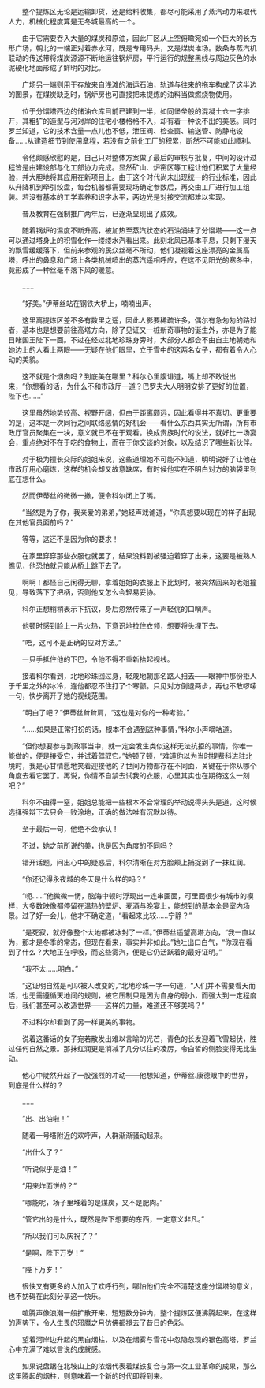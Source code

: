 　　整个提炼区无论是运输卸货，还是给料收集，都尽可能采用了蒸汽动力来取代人力，机械化程度算是无冬城最高的一个。

　　由于它需要吞入大量的煤炭和原油，因此厂区从上空俯瞰宛如一个巨大的长方形广场，朝北的一端正对着赤水河，既是专用码头，又是煤炭堆场。数条与蒸汽机联动的传送带将煤炭源源不断地运往锅炉房，平行运行的规整黑线与周边灰色的水泥硬化地面形成了鲜明的对比。

　　广场另一端则用于存放来自浅滩的海运石油，轨道与往来的拖车构成了这半边的图景，在煤炭缺乏时，锅炉房也可直接把未提炼的油料当做燃烧物使用。

　　位于分馏塔西边的储油仓库目前已建到一半，如同堡垒般的混凝土仓一字排开，其粗犷的造型与河对岸的住宅小楼格格不入，却有着一种说不出的美感。同时罗兰知道，它的技术含量一点儿也不低，泄压阀、检查窗、输送管、防静电设备……从建造细节到使用章程，若没有之前化工厂的积累，断然不可能如此顺利。

　　令他颇感欣慰的是，自己只对整体方案做了最后的审核与批复，中间的设计过程皆是由建设部与化工部协力完成。显然矿山、炉窑区等工程让他们积累了大量经验，并大胆地将其应用在新项目上。由于这个时代尚未出现统一的行业标准，因此从升降机到牵引绞盘，每台机器都需要现场确定参数后，再交由工厂进行加工组装。若没有基本的工学素养和识字水平，两边光是对接交流都难以实现。

　　普及教育在强制推广两年后，已逐渐显现出了成效。

　　随着锅炉的温度不断升高，被加热至蒸汽状态的石油涌进了分馏塔——这一点可以通过塔身上的积雪化作一缕缕水汽看出来。此刻北风已基本平息，只剩下漫天的飘雪缓缓落下，但前来参观的民众丝毫不所动，他们凝视着这座漂亮的金属高塔，呼出的鼻息和广场上各类机械喷出的蒸汽遥相呼应，在这不见阳光的寒冬中，竟形成了一种丝毫不落下风的暖意。

　　……

　　“好美。”伊蒂丝站在钢铁大桥上，喃喃出声。

　　这里离提炼区差不多有数里之遥，因此人影要稀疏许多，偶尔有急匆匆的路过者，基本也是想要前往高塔方向，除了见证又一桩新奇事物的诞生外，亦是为了能目睹国王陛下一面。不过在经过北地珍珠身旁时，大部分人都会不由自主地朝她和她边上的人看上两眼——无疑在他们眼里，立于雪中的这两名女子，都有着令人心动的美貌。

　　这不就是个烟囱吗？到底美在哪里？科尔心里腹诽道，嘴上却不敢说出来，“你想看的话，为什么不和市政厅一道？巴罗夫大人明明安排了更好的位置，陛下也……”

　　这里虽然地势较高、视野开阔，但由于距离颇远，因此看得并不真切。更重要的是，这本是一次同行之间联络感情的好机会——看什么东西其实无所谓，所有市政厅官员聚集在一块，意义就已不在于观看。换成贵族时代的说法，就好比一场宴会，重点绝对不在于吃的食物上，而在于你交谈的对象，以及结识了哪些新伙伴。

　　对于极为擅长交际的姐姐来说，这些道理她不可能不知道，明明说好了让他在市政厅用心磨炼，这样的机会却又故意缺席，有时候他实在不明白对方的脑袋里到底在想什么。

　　然而伊蒂丝的微微一撇，便令科尔闭上了嘴。

　　“当然是为了你，我亲爱的弟弟，”她轻声戏谑道，“你真想要以现在的样子出现在其他官员面前吗？”

　　等等，这还不是因为你的要求！

　　在家里穿穿那些衣服也就罢了，结果没料到被强迫着穿了出来，这要是被熟人瞧见，他恐怕就只能从桥上跳下去了。

　　啊啊！都怪自己闲得无聊，拿着姐姐的衣服上下比划时，被突然回来的老姐撞见，导致落下了把柄，否则他又怎么会轻易妥协。

　　科尔正想稍稍表示下抗议，身后忽然传来了一声轻佻的口哨声。

　　他顿时感到脸上一片火热，下意识地拉住衣领，想要将头埋下去。

　　“唔，这可不是正确的应对方法。”

　　一只手抵住他的下巴，令他不得不重新抬起视线。

　　接着科尔看到，北地珍珠回过身，轻蔑地朝那名路人扫去——眼神中那份拒人于千里之外的冰冷，连他都忍不住打了个寒颤。只见对方倒退两步，再也不敢啰嗦一句，快步离开了她的视线范围。

　　“明白了吧？”伊蒂丝耸耸肩，“这也是对你的一种考验。”

　　“……如果是正常打扮的话，根本不会遇到这种事情，”科尔小声嘀咕道。

　　“但你想要参与到政事当中，就一定会发生类似这样无法抗拒的事情，你唯一能做的，便是接受它，并试着驾驭它。”她顿了顿，“难道你以为当时提费科进驻北境时，我是心甘情愿地笑着迎接他的？世间万物都存在不同面，关键在于你从哪个角度去看它罢了。再说，你情不自禁去试我的衣服，心里其实也在期待这么一刻吧？”

　　科尔不由得一窒，姐姐总能把一些根本不合常理的举动说得头头是道，这时候选择强辩下去只会一败涂地，正确的做法唯有沉默以待。

　　至于最后一句，他绝不会承认！

　　不过，她之前所说的美，也是因为角度的不同吗？

　　错开话题，问出心中的疑惑后，科尔清晰在对方脸颊上捕捉到了一抹红润。

　　“你还记得永夜城的冬天是什么样的吗？”

　　“呃……”他微微一愣，脑海中顿时浮现出一连串画面，可里面很少有城市的模样，大多数映像都停留在温热的壁炉、麦酒与晚宴上，能想到的基本全是室内场景。过了好一会儿，他才不确定道，“看起来比较……宁静？”

　　“是死寂，就好像整个大地都被冰封了一样。”伊蒂丝遥望高塔方向，“我一直以为，那才是冬季的常态，但现在看来，事实并非如此。”她吐出口白气，“你现在看到了什么？大地正在呼吸，而这些雾汽，便是它仍活跃着的最好证明。”

　　“我不太……明白。”

　　“这证明自然是可以被人改变的，”北地珍珠一字一句道，“人们并不需要看天而活，也无需遵循天地间的规则，被它压制只是因为自身的弱小，而强大到一定程度后，我们甚至可以改造世界——这样的力量，难道还不够美吗？”

　　不过科尔却看到了另一样更美的事物。

　　说着这番话的女子宛若散发出难以言喻的光芒，青色的长发迎着飞雪起伏，胜过任何自然之景。那抹红润更是消减了几分以往的凌厉，令白皙的侧脸变得无比生动。

　　他心中陡然升起了一股强烈的冲动——他想知道，伊蒂丝.康德眼中的世界，到底是什么样的？

　　……

　　“出、出油啦！”

　　随着一号塔附近的欢呼声，人群渐渐骚动起来。

　　“出什么了？”

　　“听说似乎是油！”

　　“用来炸面饼的？”

　　“哪能呢，场子里堆着的是煤炭，又不是肥肉。”

　　“管它出的是什么，既然是陛下想要的东西，一定意义非凡。”

　　“所以我们可以庆祝了？”

　　“是啊，陛下万岁！”

　　“陛下万岁！”

　　很快又有更多的人加入了欢呼行列，哪怕他们完全不清楚这座分馏塔的意义，也不妨碍在此刻分享这一快乐。

　　喧腾声像浪潮一般扩散开来，短短数分钟内，整个提炼区便沸腾起来，在这样的声势下，令人生畏的邪魔之月仿佛都褪去了昔日的色彩。

　　望着河岸边升起的黑白烟柱，以及在烟雾与雪花中忽隐忽现的银色高塔，罗兰心中充满了难以言说的成就感。

　　如果说盘踞在北坡山上的浓烟代表着煤铁复合与第一次工业革命的成果，那么这里腾起的烟柱，则意味着一个新的时代即将到来。
